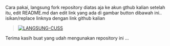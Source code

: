 Cara pakai, langsung fork repository diatas aja ke akun gthub kalian
setelah itu, edit README.md dan edit link yang ada di gambar button dibawah ini.. 
isikan/replace linknya dengan link github kalian

> [![LANGSUNG-CUSS](https://railway.app/button.svg)](https://railway.app/new/template?template=https://github.com/bsx187/aaxce)


Terima kasih buat yang udah mengunakan repository ini ...

